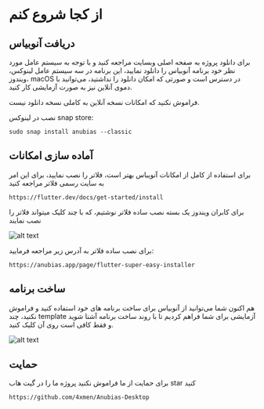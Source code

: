 # از کجا شروع کنم

## دریافت آنوبیاس

برای دانلود پروژه به صفحه اصلی وبسایت مراجعه کنید و با توجه به سیستم عامل مورد نظر خود برنامه آنوبیاس را دانلود نمایید،
این برنامه در سه سیستم عامل لینوکس، ویندوز، macOS در دسترس است و صورتی که امکان دانلود را نداشتید، می‌توانید با دموی
آنلاین نیز به صورت آزمایشی کار کنید.

فراموش نکنید که امکانات نسخه آنلاین به کاملی نسخه دانلود نیست. 

نصب در لینوکس snap store:

```
sudo snap install anubias --classic
```


## آماده سازی امکانات 

برای استفاده از کامل از امکانات آنویباس بهتر است، فلاتر را نصب نمایید، برای این امر به سایت رسمی فلاتر مراجعه کنید

```
https://flutter.dev/docs/get-started/install
```

برای کابران ویندوز یک بسته نصب ساده فلاتر نوشتیم، که با چند کلیک میتواند فلاتر را نصب نمایند

![alt text](https://anubias.app/doc/assets/images/easyInsattller.png)


برای نصب ساده فلاتر به آدرس زیر مراجعه فرمایید:

```
https://anubias.app/page/flutter-super-easy-installer
```



##  ساخت برنامه 

هم اکنون شما می‌توانید از آنوبیاس برای ساخت برنامه های خود استفاده کنید و فراموش نکنید،
چند template آزمایشی برای شما فراهم کردیم تا با روند ساخت برنامه آشنا شوید و فقط کافی است روی آن کلیک کنید. 

![alt text](https://anubias.app/doc/assets/images/templates.png)

## حمایت 

برای حمایت از ما فراموش نکنید پروژه ما را در گیت هاب star کنید

```
https://github.com/4xmen/Anubias-Desktop
```